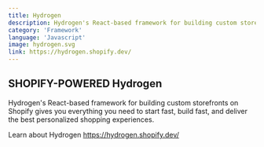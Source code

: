 ```yaml
---
title: Hydrogen
description: Hydrogen's React-based framework for building custom storefronts on Shopify
category: 'Framework'
language: 'Javascript'
image: hydrogen.svg
link: https://hydrogen.shopify.dev/
---
```


## SHOPIFY-POWERED Hydrogen
Hydrogen's React-based framework for building custom storefronts on Shopify gives you everything you need to start fast, build fast, and deliver the best personalized shopping experiences.

Learn about Hydrogen https://hydrogen.shopify.dev/
